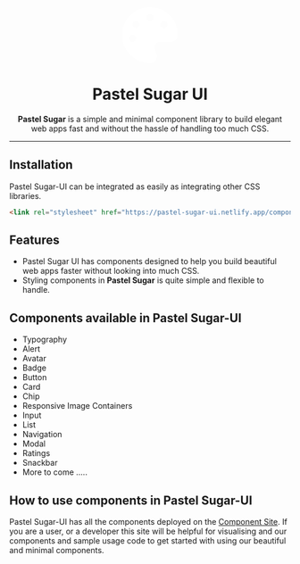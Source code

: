 <p align="center">
  <a href="https://github.com/dhruvin25799/PS-Component-Library" rel="noopener" target="_blank"><svg  width="100" xmlns="http://www.w3.org/2000/svg" viewBox="0 0 512 512"><!--! Font Awesome Pro 6.0.0 by @fontawesome - https://fontawesome.com License - https://fontawesome.com/license (Commercial License) Copyright 2022 Fonticons, Inc. --><path style="fill: white;" d="M512 255.1C512 256.9 511.1 257.8 511.1 258.7C511.6 295.2 478.4 319.1 441.9 319.1H344C317.5 319.1 296 341.5 296 368C296 371.4 296.4 374.7 297 377.9C299.2 388.1 303.5 397.1 307.9 407.8C313.9 421.6 320 435.3 320 449.8C320 481.7 298.4 510.5 266.6 511.8C263.1 511.9 259.5 512 256 512C114.6 512 0 397.4 0 256C0 114.6 114.6 0 256 0C397.4 0 512 114.6 512 256V255.1zM96 255.1C78.33 255.1 64 270.3 64 287.1C64 305.7 78.33 319.1 96 319.1C113.7 319.1 128 305.7 128 287.1C128 270.3 113.7 255.1 96 255.1zM128 191.1C145.7 191.1 160 177.7 160 159.1C160 142.3 145.7 127.1 128 127.1C110.3 127.1 96 142.3 96 159.1C96 177.7 110.3 191.1 128 191.1zM256 63.1C238.3 63.1 224 78.33 224 95.1C224 113.7 238.3 127.1 256 127.1C273.7 127.1 288 113.7 288 95.1C288 78.33 273.7 63.1 256 63.1zM384 191.1C401.7 191.1 416 177.7 416 159.1C416 142.3 401.7 127.1 384 127.1C366.3 127.1 352 142.3 352 159.1C352 177.7 366.3 191.1 384 191.1z"/></svg></a></p>
</p>

<h1 align="center"><b>Pastel Sugar UI</b></h1>

<div align="center">

 **Pastel Sugar**  is a simple and minimal component library to build elegant web apps fast and without the hassle of handling too much CSS.


</div>

---

## **Installation** 

Pastel Sugar-UI can be integrated as easily as integrating other CSS libraries.

```html
<link rel="stylesheet" href="https://pastel-sugar-ui.netlify.app/components.css">
```

## **Features**
* Pastel Sugar UI has components designed to help you build beautiful web apps faster without looking into much CSS.
* Styling components in **Pastel Sugar** is quite simple and flexible to handle.


## **Components available in Pastel Sugar-UI**
* Typography
* Alert
* Avatar
* Badge
* Button
* Card
* Chip
* Responsive Image Containers
* Input
* List
* Navigation
* Modal
* Ratings
* Snackbar
* More to come .....



## **How to use components in Pastel Sugar-UI**
Pastel Sugar-UI has all the components deployed on the [Component Site](https://pastel-sugar-ui.netlify.app/examples/typography). If you are a user, or a developer this site will be helpful for visualising and our components and sample usage code to get started with using our beautiful and minimal components.
